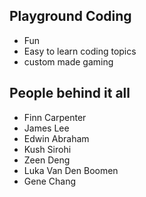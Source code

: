 ## Playground Coding
- Fun
- Easy to learn coding topics
- custom made gaming

## People behind it all

- Finn Carpenter
- James Lee
- Edwin Abraham
- Kush Sirohi
- Zeen Deng
- Luka Van Den Boomen
- Gene Chang
